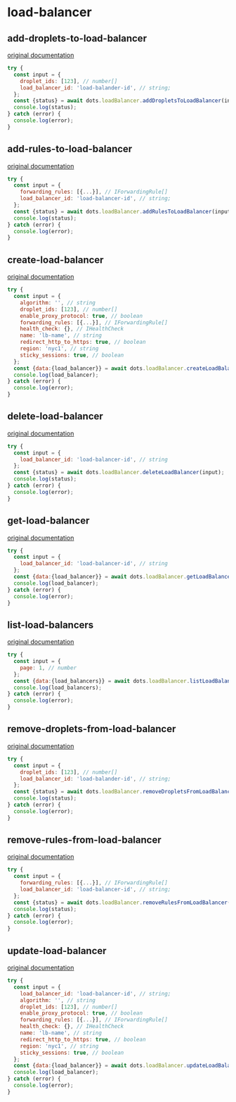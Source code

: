# load-balancer

## add-droplets-to-load-balancer
[original documentation](https://developers.digitalocean.com/documentation/v2/#add-droplets-to-a-load-balancer)

```javascript
try {
  const input = {
    droplet_ids: [123], // number[]
    load_balancer_id: 'load-balander-id', // string;
  };
  const {status} = await dots.loadBalancer.addDropletsToLoadBalancer(input);
  console.log(status);
} catch (error) {
  console.log(error);
}
```
## add-rules-to-load-balancer
[original documentation](https://developers.digitalocean.com/documentation/v2/#add-forwarding-rules-to-a-load-balancer)

```javascript
try {
  const input = {
    forwarding_rules: [{...}], // IForwardingRule[]
    load_balancer_id: 'load-balancer-id', // string;
  };
  const {status} = await dots.loadBalancer.addRulesToLoadBalancer(input);
  console.log(status);
} catch (error) {
  console.log(error);
}
```
## create-load-balancer
[original documentation](https://developers.digitalocean.com/documentation/v2/#create-a-new-load-balancer)

```javascript
try {
  const input = {
    algorithm: '', // string
    droplet_ids: [123], // number[]
    enable_proxy_protocol: true, // boolean
    forwarding_rules: [{...}], // IForwardingRule[]
    health_check: {}, // IHealthCheck
    name: 'lb-name', // string
    redirect_http_to_https: true, // boolean
    region: 'nyc1', // string
    sticky_sessions: true, // boolean
  };
  const {data:{load_balancer}} = await dots.loadBalancer.createLoadBalancer(input);
  console.log(load_balancer);
} catch (error) {
  console.log(error);
}
```
## delete-load-balancer
[original documentation](https://developers.digitalocean.com/documentation/v2/#delete-a-load-balancer)

```javascript
try {
  const input = {
    load_balancer_id: 'load-balancer-id', // string
  };
  const {status} = await dots.loadBalancer.deleteLoadBalancer(input);
  console.log(status);
} catch (error) {
  console.log(error);
}
```
## get-load-balancer
[original documentation](https://developers.digitalocean.com/documentation/v2/#retrieve-an-existing-load-balancer)

```javascript
try {
  const input = {
    load_balancer_id: 'load-balancer-id', // string
  };
  const {data:{load_balancer}} = await dots.loadBalancer.getLoadBalancer(input);
  console.log(load_balancer);
} catch (error) {
  console.log(error);
}
```
## list-load-balancers
[original documentation](https://developers.digitalocean.com/documentation/v2/#list-all-load-balancers)

```javascript
try {
  const input = {
    page: 1, // number
  };
  const {data:{load_balancers}} = await dots.loadBalancer.listLoadBalancers(input);
  console.log(load_balancers);
} catch (error) {
  console.log(error);
}
```
## remove-droplets-from-load-balancer
[original documentation](https://developers.digitalocean.com/documentation/v2/#remove-droplets-from-a-load-balancer)

```javascript
try {
  const input = {
    droplet_ids: [123], // number[]
    load_balancer_id: 'load-balander-id', // string;
  };
  const {status} = await dots.loadBalancer.removeDropletsFromLoadBalancer(input);
  console.log(status);
} catch (error) {
  console.log(error);
}
```
## remove-rules-from-load-balancer
[original documentation](https://developers.digitalocean.com/documentation/v2/#remove-forwarding-rules-from-a-load-balancer)

```javascript
try {
  const input = {
    forwarding_rules: [{...}], // IForwardingRule[]
    load_balancer_id: 'load-balancer-id', // string;
  };
  const {status} = await dots.loadBalancer.removeRulesFromLoadBalancer(input);
  console.log(status);
} catch (error) {
  console.log(error);
}
```
## update-load-balancer
[original documentation](https://developers.digitalocean.com/documentation/v2/#update-a-load-balancer)

```javascript
try {
  const input = {
    load_balancer_id: 'load-balancer-id', // string;
    algorithm: '', // string
    droplet_ids: [123], // number[]
    enable_proxy_protocol: true, // boolean
    forwarding_rules: [{...}], // IForwardingRule[]
    health_check: {}, // IHealthCheck
    name: 'lb-name', // string
    redirect_http_to_https: true, // boolean
    region: 'nyc1', // string
    sticky_sessions: true, // boolean
  };
  const {data:{load_balancer}} = await dots.loadBalancer.updateLoadBalancer(input);
  console.log(load_balancer);
} catch (error) {
  console.log(error);
}
```
